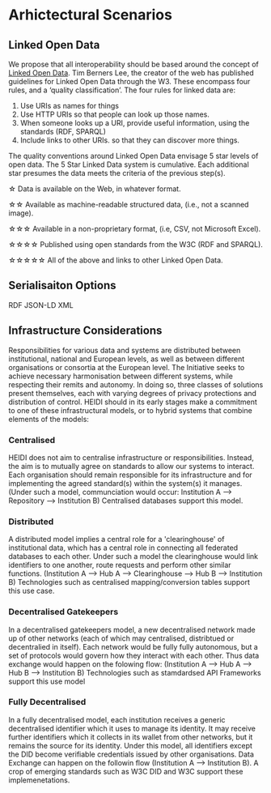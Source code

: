 # Arhictectural Scenarios

## Linked Open Data
We propose that all interoperability should be based around the concept of [Linked Open Data](https://www.w3.org/wiki/LinkedData). Tim Berners Lee, the creator of the web has published guidelines for Linked Open Data through the W3. These encompass four rules, and a ‘quality classification’. The four rules for linked data are:

1. Use URIs as names for things
1. Use HTTP URIs so that people can look up those names.
1. When someone looks up a URI, provide useful information, using the standards (RDF, SPARQL)
1. Include links to other URIs. so that they can discover more things.

The quality conventions around Linked Open Data envisage 5 star levels of open data. The 5 Star Linked Data system is cumulative. Each additional star presumes the data meets the criteria of the previous step(s).

☆ Data is available on the Web, in whatever format.	

☆☆ Available as machine-readable structured data, (i.e., not a scanned image).

☆☆☆ Available in a non-proprietary format, (i.e, CSV, not Microsoft Excel).	

☆☆☆☆ Published using open standards from the W3C (RDF and SPARQL).	

☆☆☆☆☆ All of the above and links to other Linked Open Data.

## Serialisaiton Options
RDF
JSON-LD
XML

## Infrastructure Considerations

Responsibilities for various data and systems are distributed between institutional, national and European levels, as well as between different organisations or consortia at the European level. The Initiative seeks to achieve necessary harmonisation between different systems, while respecting their remits and autonomy. In doing so, three classes of solutions present themselves, each with varying degrees of privacy protections and distribution of control. HEIDI should in its early stages make a commitment to one of these infrastructural models, or to hybrid systems that combine elements of the models:

### Centralised
HEIDI does not aim to centralise infrastructure or responsibilities. Instead, the aim is to mutually agree on standards to allow our  systems to interact. Each organisation should remain responsible for its infrastructure and for implementing the agreed standard(s) within the system(s) it manages. (Under such a model, communciation would occur: Institution A -->  Repository --> Institution B) Centralised databases support this model.

### Distributed
A distributed model implies a central role for a 'clearinghouse' of institutional data, which has a central role in connecting all federated databases to each other. Under such a model the clearinghouse would link identifiers to one another, route requests and perform other similar functions. (Institution A --> Hub A -->  Clearinghouse --> Hub  B --> Institution B) Technologies such as centralised mapping/conversion tables support this use case.

### Decentralised Gatekeepers
In a decentralised gatekeepers model, a new decentralised network made up of other networks (each of which may centralised, distribtued or decentralied in itself). Each network would be fully fully autonomous, but a set of protocols would govern how they interact with each other. Thus data exchange would happen on the folowing flow: (Institution A --> Hub A --> Hub  B --> Institution B) Technologies such as stamdardsed API Frameworks support this use model

### Fully Decentralised
In a fully decentralised model, each institution receives a generic decentralised identifier which it uses to manage its identity. It may receive further identifiers which it collects in its wallet from other networks, but it remains the source for its identity. Under this model, all identifiers except the DID become verifiable credentials issued by other organisations. Data Exchange can happen on the followin flow (Institution A --> Institution B). A crop of emerging standards such as W3C DID and W3C support these implemenetations.
